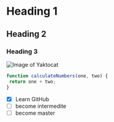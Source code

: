 # Heading 1
## Heading 2
### Heading 3

![Image of Yaktocat](https://octodex.github.com/images/yaktocat.png)
``` javascript
function calculateNumbers(one, two) {
 return one + two;
}
```

- [x] Learn GitHub
- [ ] become intermedite
- [ ] become master
